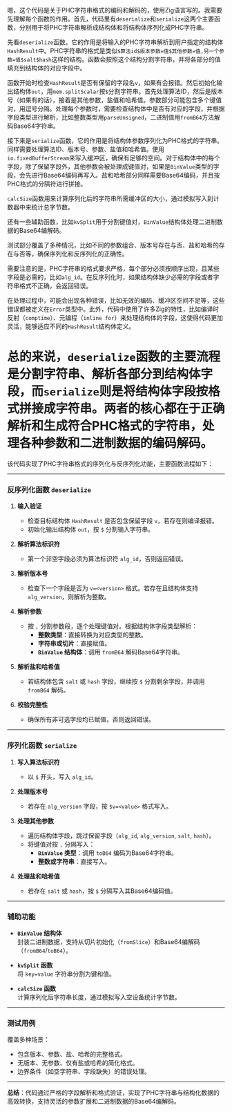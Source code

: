 嗯，这个代码是关于PHC字符串格式的编码和解码的，使用Zig语言写的。我需要先理解每个函数的作用。首先，代码里有`deserialize`和`serialize`这两个主要函数，分别用于将PHC字符串解析成结构体和将结构体序列化成PHC字符串。

先看`deserialize`函数。它的作用是将输入的PHC字符串解析到用户指定的结构体`HashResult`中。PHC字符串的格式是类似`$算法id$版本参数=值$其他参数=值,另一个参数=值$salt$hash`这样的结构。函数会按照这个结构分割字符串，并将各部分的值填充到结构体的对应字段中。

函数开始时检查`HashResult`是否有保留的字段名`v`，如果有会报错。然后初始化输出结构体`out`，用`mem.splitScalar`按`$`分割字符串。首先处理算法ID，然后是版本号（如果有的话），接着是其他参数，盐值和哈希值。参数部分可能包含多个键值对，用逗号分隔。处理每个参数时，需要检查结构体中是否有对应的字段，并根据字段类型进行解析，比如整数类型用`parseUnsigned`，二进制值用`fromB64`方法解码Base64字符串。

接下来是`serialize`函数，它的作用是将结构体参数序列化为PHC格式的字符串。同样需要处理算法ID、版本号、参数、盐值和哈希值。使用`io.fixedBufferStream`来写入缓冲区，确保有足够的空间。对于结构体中的每个字段，除了保留字段外，其他参数会被处理成键值对，如果是`BinValue`类型的字段，会先进行Base64编码再写入。盐和哈希部分同样需要Base64编码，并且按PHC格式的分隔符进行拼接。

`calcSize`函数用来计算序列化后的字符串所需缓冲区的大小，通过模拟写入到计数器中来统计总字节数。

还有一些辅助函数，比如`kvSplit`用于分割键值对，`BinValue`结构体处理二进制数据的Base64编解码。

测试部分覆盖了多种情况，比如不同的参数组合、版本号存在与否、盐和哈希的存在与否等，确保序列化和反序列化的正确性。

需要注意的是，PHC字符串的格式要求严格，每个部分必须按顺序出现，且某些字段是必需的，比如`alg_id`。在反序列化时，如果结构体缺少必需的字段或者字符串格式不正确，会返回错误。

在处理过程中，可能会出现各种错误，比如无效的编码、缓冲区空间不足等，这些错误都被定义在`Error`类型中。此外，代码中使用了许多Zig的特性，比如编译时反射（`comptime`）、元编程（`inline for`）来处理结构体的字段，这使得代码更加灵活，能够适应不同的`HashResult`结构体定义。

总的来说，`deserialize`函数的主要流程是分割字符串、解析各部分到结构体字段，而`serialize`则是将结构体字段按格式拼接成字符串。两者的核心都在于正确解析和生成符合PHC格式的字符串，处理各种参数和二进制数据的编码解码。
================================================
该代码实现了PHC字符串格式的序列化与反序列化功能，主要函数流程如下：

---

### **反序列化函数 `deserialize`**
1. **输入验证**  
   - 检查目标结构体 `HashResult` 是否包含保留字段 `v`，若存在则编译报错。
   - 初始化输出结构体 `out`，按 `$` 分割输入字符串。

2. **解析算法标识符**  
   - 第一个非空字段必须为算法标识符 `alg_id`，否则返回错误。

3. **解析版本号**  
   - 检查下一个字段是否为 `v=<version>` 格式。若存在且结构体支持 `alg_version`，则解析为整数。

4. **解析参数**  
   - 按 `,` 分割参数段，逐个处理键值对。根据结构体字段类型解析：
     - **整数类型**：直接转换为对应类型的整数。
     - **字符串或切片**：直接赋值。
     - **`BinValue` 结构体**：调用 `fromB64` 解码Base64字符串。

5. **解析盐和哈希值**  
   - 若结构体包含 `salt` 或 `hash` 字段，继续按 `$` 分割剩余字段，并调用 `fromB64` 解码。

6. **校验完整性**  
   - 确保所有非可选字段均已赋值，否则返回错误。

---

### **序列化函数 `serialize`**
1. **写入算法标识符**  
   - 以 `$` 开头，写入 `alg_id`。

2. **处理版本号**  
   - 若存在 `alg_version` 字段，按 `$v=<value>` 格式写入。

3. **处理其他参数**  
   - 遍历结构体字段，跳过保留字段（`alg_id`, `alg_version`, `salt`, `hash`）。
   - 将键值对按 `,` 分隔写入：
     - **`BinValue` 类型**：调用 `toB64` 编码为Base64字符串。
     - **整数或字符串**：直接写入。

4. **处理盐和哈希值**  
   - 若存在 `salt` 或 `hash`，按 `$` 分隔写入其Base64编码值。

---

### **辅助功能**
- **`BinValue` 结构体**  
  封装二进制数据，支持从切片初始化（`fromSlice`）和Base64编解码（`fromB64`/`toB64`）。

- **`kvSplit` 函数**  
  将 `key=value` 字符串分割为键和值。

- **`calcSize` 函数**  
  计算序列化后字符串长度，通过模拟写入空设备统计字节数。

---

### **测试用例**
覆盖多种场景：
- 包含版本、参数、盐、哈希的完整格式。
- 无版本、无参数、仅有盐或哈希的简化格式。
- 边界条件（如空字符串、字段缺失）的错误处理。

---

**总结**：代码通过严格的字段解析和格式验证，实现了PHC字符串与结构化数据的高效转换，支持灵活的参数扩展和二进制数据的Base64编解码。